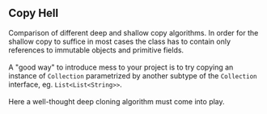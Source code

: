 ## Copy Hell

Comparison of different deep and shallow copy algorithms.
In order for the shallow copy to suffice in most cases the class has to contain only references to immutable objects and primitive fields.<br/><br/>
A "good way" to introduce mess to your project is to try copying an instance of `Collection` parametrized by another subtype of the `Collection` interface, eg. `List<List<String>>`.<br/><br/>
Here a well-thought deep cloning algorithm must come into play.
